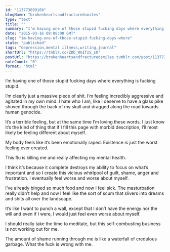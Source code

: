 ```yaml
---
id: "113773899160"
blogName: "brokenheartsandfracturedsmiles"
type: "text"
title: ""
summary: "I’m having one of those stupid fucking days where everything is fucking stupid. I’m clearly just a massive piece of shit. I’m..."
date: "2015-03-16 09:08:00 GMT"
slug: "im-having-one-of-those-stupid-fucking-days-where"
state: "published"
tags: "depression,mental illness,writing,journal"
shortUrl: "https://tmblr.co/ZDb_Wm1fzS_sO"
postUrl: "https://brokenheartsandfracturedsmiles.tumblr.com/post/113773899160/im-having-one-of-those-stupid-fucking-days-where"
noteCount: "0"
format: "html"
---
```


I’m having one of those stupid fucking days where everything is fucking stupid.

I’m clearly just a massive piece of shit. I’m feeling incredibly aggressive and agitated in my own mind. I hate who I am, like I deserve to have a glass pike shoved through the back of my skull and dragged along the road towards human genocide. 

It’s a terrible feeling, but at the same time I’m loving these words. I just know it’s the kind of thing that if I fill this page with morbid description, I’ll most likely be feeling different about myself. 

My body feels like it’s been emotionally raped. Existence is just the worst feeling ever created. 

This flu is killing me and really affecting my mental health.

I think it’s because it complete destroys my ability to focus on what’s important and so I create this vicious whirlpool of guilt, shame, anger and frustration. I eventually feel worse and worse about myself.

I’ve already binged so much food and now I feel sick. The masturbation really didn’t help and now I feel like the sort of scum that slivers into dreams and shits all over the landscape. 

It’s like I want to punch a wall, except that I don’t have the energy nor the will and even if I were, I would just feel even worse about myself. 

I should really take the time to meditate, but this self-combusting business is not working out for me.

The amount of shame running through me is like a waterfall of credulous garbage. What the fuck is wrong with me.
